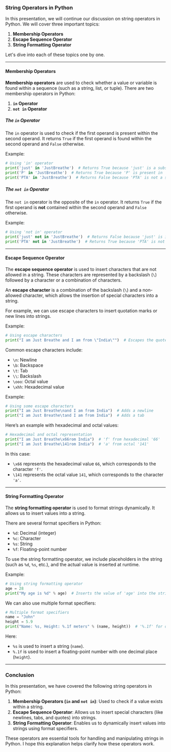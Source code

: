 ### String Operators in Python

In this presentation, we will continue our discussion on string operators in Python. We will cover three important topics:

1. **Membership Operators**
2. **Escape Sequence Operator**
3. **String Formatting Operator**

Let's dive into each of these topics one by one.

---

#### Membership Operators

**Membership operators** are used to check whether a value or variable is found within a sequence (such as a string, list, or tuple). There are two membership operators in Python:

1. **`in` Operator**
2. **`not in` Operator**

##### The `in` Operator

The `in` operator is used to check if the first operand is present within the second operand. It returns `True` if the first operand is found within the second operand and `False` otherwise.

Example:

```python
# Using 'in' operator
print('just' in 'JustBreathe')  # Returns True because 'just' is a substring of 'JustBreathe'
print('P' in 'JustBreathe')  # Returns True because 'P' is present in 'JustBreathe'
print('PTA' in 'JustBreathe')  # Returns False because 'PTA' is not a substring
```

##### The `not in` Operator

The `not in` operator is the opposite of the `in` operator. It returns `True` if the first operand is **not** contained within the second operand and `False` otherwise.

Example:

```python
# Using 'not in' operator
print('just' not in 'JustBreathe')  # Returns False because 'just' is in 'JustBreathe'
print('PTA' not in 'JustBreathe')  # Returns True because 'PTA' is not a substring
```

---

#### Escape Sequence Operator

The **escape sequence operator** is used to insert characters that are not allowed in a string. These characters are represented by a backslash (`\`) followed by a character or a combination of characters.

An **escape character** is a combination of the backslash (`\`) and a non-allowed character, which allows the insertion of special characters into a string.

For example, we can use escape characters to insert quotation marks or new lines into strings.

Example:

```python
# Using escape characters
print("I am Just Breathe and I am from \"India\"")  # Escapes the quotes within the string
```

Common escape characters include:

* `\n`: Newline
* `\b`: Backspace
* `\t`: Tab
* `\\`: Backslash
* `\ooo`: Octal value
* `\xhh`: Hexadecimal value

Example:

```python
# Using some escape characters
print("I am Just Breathe\nand I am from India")  # Adds a newline
print("I am Just Breathe\tand I am from India")  # Adds a tab
```

Here’s an example with hexadecimal and octal values:

```python
# Hexadecimal and octal representation
print("I am Just Breathe\x66rom India")  # 'f' from hexadecimal '66'
print("I am Just Breathe\141rom India")  # 'a' from octal '141'
```

In this case:

* `\x66` represents the hexadecimal value `66`, which corresponds to the character `'f'`.
* `\141` represents the octal value `141`, which corresponds to the character `'a'`.

---

#### String Formatting Operator

The **string formatting operator** is used to format strings dynamically. It allows us to insert values into a string.

There are several format specifiers in Python:

* `%d`: Decimal (integer)
* `%c`: Character
* `%s`: String
* `%f`: Floating-point number

To use the string formatting operator, we include placeholders in the string (such as `%d`, `%s`, etc.), and the actual value is inserted at runtime.

Example:

```python
# Using string formatting operator
age = 28
print("My age is %d" % age)  # Inserts the value of 'age' into the string
```

We can also use multiple format specifiers:

```python
# Multiple format specifiers
name = "John"
height = 5.9
print("Name: %s, Height: %.1f meters" % (name, height))  # '%.1f' for one decimal place
```

Here:

* `%s` is used to insert a string (`name`).
* `%.1f` is used to insert a floating-point number with one decimal place (`height`).

---

### Conclusion

In this presentation, we have covered the following string operators in Python:

1. **Membership Operators (`in` and `not in`)**: Used to check if a value exists within a string.
2. **Escape Sequence Operator**: Allows us to insert special characters (like newlines, tabs, and quotes) into strings.
3. **String Formatting Operator**: Enables us to dynamically insert values into strings using format specifiers.

These operators are essential tools for handling and manipulating strings in Python. I hope this explanation helps clarify how these operators work.
